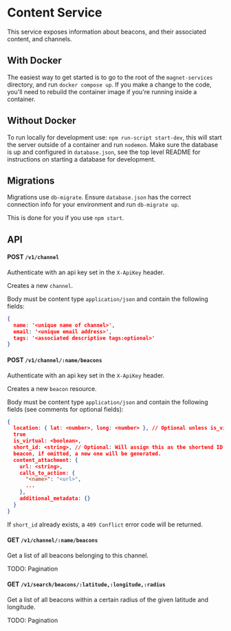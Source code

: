 # Content Service

This service exposes information about beacons, and their associated content,
and channels.


## With Docker

The easiest way to get started is to go to the root of the `magnet-services`
directory, and run `docker compose up`.  If you make a change to the code,
you'll need to rebuild the container image if you're running inside a
container.

## Without Docker

To run locally for development use: `npm run-script start-dev`, this will start
the server outside of a container and run `nodemon`. Make sure the database is
up and configured in `database.json`, see the top level README for instructions
on starting a database for development.

## Migrations

Migrations use `db-migrate`. Ensure `database.json`
has the correct connection info for your environment and run `db-migrate up`.

This is done for you if you use `npm start`.

## API

#### POST `/v1/channel`

Authenticate with an api key set in the `X-ApiKey` header.

Creates a new `channel`.

Body must be content type `application/json` and contain the following fields:

```JSON
{
  name: '<unique name of channel>',
  email: '<unique email address>',
  tags: '<associated descriptive tags:optional>'
}
```

#### POST `/v1/channel/:name/beacons`

Authenticate with an api key set in the `X-ApiKey` header.

Creates a new `beacon` resource.

Body must be content type `application/json` and contain the following fields
(see comments for optional fields):

```JSON
{
  location: { lat: <number>, long: <number> }, // Optional unless is_virtual is
  true
  is_virtual: <boolean>,
  short_id: <string>, // Optional: Will assign this as the shortend ID for this
  beacon, if omitted, a new one will be generated.
  content_attachment: {
    url: <string>,
    calls_to_action: {
      "<name>": "<url>",
      ...
    },
    additional_metadata: {}
  }
}
```

If `short_id` already exists, a `409 Conflict` error code will be returned.

#### GET `/v1/channel/:name/beacons`

Get a list of all beacons belonging to this channel.

TODO: Pagination

#### GET `/v1/search/beacons/:latitude,:longitude,:radius`

Get a list of all beacons within a certain radius of the given latitude and
longitude.

TODO: Pagination
